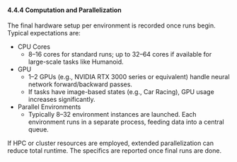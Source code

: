 #### 4.4.4 Computation and Parallelization

The final hardware setup per environment is recorded once runs begin. Typical expectations are:
- CPU Cores
  - 8–16 cores for standard runs; up to 32–64 cores if available for large-scale tasks like Humanoid.
- GPU
  - 1–2 GPUs (e.g., NVIDIA RTX 3000 series or equivalent) handle neural network forward/backward passes.
  - If tasks have image-based states (e.g., Car Racing), GPU usage increases significantly.
- Parallel Environments
  - Typically 8–32 environment instances are launched. Each environment runs in a separate process, feeding data into a central queue.

If HPC or cluster resources are employed, extended parallelization can reduce total runtime. The specifics are reported once final runs are done.
